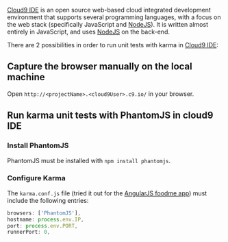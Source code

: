 [Cloud9 IDE] is an open source web-based cloud integrated development environment that supports several programming languages, with a focus on the web stack (specifically JavaScript and [NodeJS]). It is written almost entirely in JavaScript, and uses [NodeJS] on the back-end.


There are 2 possibilities in order to run unit tests with karma in [Cloud9 IDE]:

## Capture the browser manually on the local machine

Open `http://<projectName>.<cloud9User>.c9.io/` in your browser.

## Run karma unit tests with PhantomJS in cloud9 IDE

### Install PhantomJS
PhantomJS must be installed with `npm install phantomjs`.

### Configure Karma
The `karma.conf.js` file (tried it out for the [AngularJS foodme app]) must include the following entries:

```javascript
browsers: ['PhantomJS'],
hostname: process.env.IP,
port: process.env.PORT,
runnerPort: 0,
```

[Cloud9 IDE]: https://c9.io/
[AngularJS foodme app]: https://github.com/IgorMinar/foodme
[NodeJS]: http://nodejs.org/
